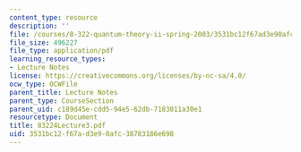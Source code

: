 ```yaml
---
content_type: resource
description: ''
file: /courses/8-322-quantum-theory-ii-spring-2003/3531bc12f67ad3e90afc38783186e698_83224Lecture3.pdf
file_size: 496227
file_type: application/pdf
learning_resource_types:
- Lecture Notes
license: https://creativecommons.org/licenses/by-nc-sa/4.0/
ocw_type: OCWFile
parent_title: Lecture Notes
parent_type: CourseSection
parent_uid: c189d45e-cdd5-94e5-62db-7183011a30e1
resourcetype: Document
title: 83224Lecture3.pdf
uid: 3531bc12-f67a-d3e9-0afc-38783186e698
---
```


